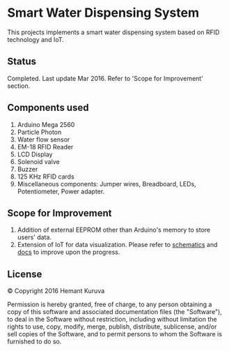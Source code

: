 # Smart Water Dispensing System
This projects implements a smart water dispensing system based on RFID technology and IoT. 
## Status
Completed. Last update Mar 2016. Refer to 'Scope for Improvement' section.
## Components used
1. Arduino Mega 2560
2. Particle Photon
3. Water flow sensor
4. EM-18 RFID Reader
5. LCD Display
6. Solenoid valve
7. Buzzer
8. 125 KHz RFID cards
9. Miscellaneous components: Jumper wires, Breadboard, LEDs, Potentiometer, Power adapter.

## Scope for Improvement
1. Addition of external EEPROM other than Arduino's memory to store users' data.
2. Extension of IoT for data visualization.
Please refer to [schematics](/schematics) and [docs](/docs) to improve upon the progress.

## License
&copy; Copyright 2016 Hemant Kuruva

Permission is hereby granted, free of charge, to any person obtaining a copy of this software and associated documentation files (the "Software"), to deal in the Software without restriction, including without limitation the rights to use, copy, modify, merge, publish, distribute, sublicense, and/or sell copies of the Software, and to permit persons to whom the Software is furnished to do so.
